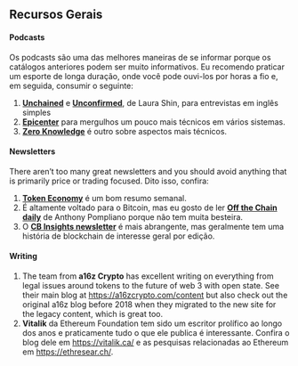 ## Recursos Gerais

#### Podcasts

Os podcasts são uma das melhores maneiras de se informar porque os catálogos anteriores podem ser muito informativos. Eu recomendo praticar um esporte de longa duração, onde você pode ouvi-los por horas a fio e, em seguida, consumir o seguinte:

1. **[Unchained](http://unchainedpodcast.co/)** e **[Unconfirmed](https://unconfirmed.libsyn.com/)**, de Laura Shin, para entrevistas em inglês simples
2. **[Epicenter](https://epicenter.tv/)** para mergulhos um pouco mais técnicos em vários sistemas.
3. **[Zero Knowledge](https://www.zeroknowledge.fm/)** é outro sobre aspectos mais técnicos.

#### Newsletters

There aren’t too many great newsletters and you should avoid anything that is primarily price or trading focused. Dito isso, confira:

1. **[Token Economy](http://weekly.tokeneconomy.co/)** é um bom resumo semanal.
2. É altamente voltado para o Bitcoin, mas eu gosto de ler **[Off the Chain daily](https://offthechain.substack.com/)** de Anthony Pompliano porque não tem muita besteira.
3. O **[CB Insights newsletter](https://www.cbinsights.com/newsletter)** é mais abrangente, mas geralmente tem uma história de blockchain de interesse geral por edição.

#### Writing

1. The team from **a16z Crypto** has excellent writing on everything from legal issues around tokens to the future of web 3 with open state. See their main blog at https://a16zcrypto.com/content but also check out the original a16z blog before 2018 when they migrated to the new site for the legacy content, which is great too.
2. **Vitalik** da Ethereum Foundation tem sido um escritor prolífico ao longo dos anos e praticamente tudo o que ele publica é interessante. Confira o blog dele em https://vitalik.ca/ e as pesquisas relacionadas ao Ethereum em https://ethresear.ch/.
